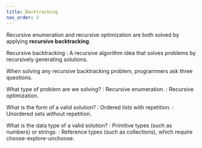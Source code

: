 ```yaml
---
title: Backtracking
nav_order: 3
---
```


Recursive enumeration and recursive optimization are both solved by applying **recursive backtracking**.

Recursive backtracking
: A recursive algorithm idea that solves problems by recursively generating solutions.

When solving any recursive backtracking problem, programmers ask three questions.

What type of problem are we solving?
: Recursive enumeration.
: Recursive optimization.

What is the form of a valid solution?
: Ordered lists with repetition.
: Unordered sets without repetition.

What is the data type of a valid solution?
: Primitive types (such as numbers) or strings.
: Reference types (such as collections), which require choose-explore-unchoose.
